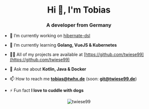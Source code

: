 <!--### Hi there 👋-->

<!--
**twiese99/twiese99** is a ✨ _special_ ✨ repository because its `README.md` (this file) appears on your GitHub profile.

Here are some ideas to get you started:

- 🔭 I’m currently working on ...
- 🌱 I’m currently learning ...
- 👯 I’m looking to collaborate on ...
- 🤔 I’m looking for help with ...
- 💬 Ask me about ...
- 📫 How to reach me: ...
- 😄 Pronouns: ...
- ⚡ Fun fact: ...
-->

<h1 align="center">Hi 👋, I'm Tobias</h1>
<h3 align="center">A developer from Germany</h3>

- 🔭 I’m currently working on [hibernate-dsl](https://github.com/twiese99/hibernate-dsl)

- 🌱 I’m currently learning **Golang, VueJS & Kubernetes**
<!-- 
- 👯 I’m looking to collaborate on [project-name](https://github.com/twiese99/project-name)

- 🤝 I’m looking for help with [project-name](https://github.com/twiese99/project-name)
-->
- 👨‍💻 All of my projects are available at [https://github.com/twiese99](https://github.com/twiese99)
<!-- # currently no site
- 📝 I regulary write articles on [https://blog.twiese99.de](https://blog.twiese99.de)
-->
- 💬 Ask me about **Kotlin, Java & Docker**

- 📫 How to reach me **tobias@twhx.de** (soon: **git@twiese99.de**)
<!-- # currently no site
- 📄 Know about my experiences [https://me.twiese99.de](https://me.twiese99.de)
-->
- ⚡ Fun fact **I love to cuddle with dogs**

<p align="center"><img src="https://github-readme-stats.twiese99.vercel.app/api/top-langs?username=twiese99&show_icons=true&locale=en" alt="twiese99" /></p>

<!--<p>&nbsp;<img align="center" src="https://github-readme-stats.twiese99.vercel.app/api?username=twiese99&show_icons=true&locale=en" alt="twiese99" /></p>-->

